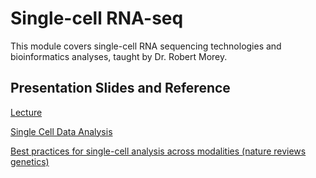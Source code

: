 # Single-cell RNA-seq
This module covers single-cell RNA sequencing technologies and bioinformatics analyses, taught by Dr. Robert Morey.

## Presentation Slides and Reference

[Lecture](https://ucsdcloud-my.sharepoint.com/:p:/g/personal/jjauregu_ucsd_edu/EXXCUIi58blAkzZhMC4BoIsBY6viEJjoFYbXejljo7dz4A?e=XuVsmY)

[Single Cell Data Analysis](https://ucsdcloud-my.sharepoint.com/:p:/g/personal/jjauregu_ucsd_edu/EUqgrdhOTsVKoDImWkYpVRYBC7iNk1qyp4cxe8739E1aog?e=vTrnGT)

[Best practices for single-cell analysis across modalities (nature reviews genetics)](https://ucsdcloud-my.sharepoint.com/:b:/g/personal/jjauregu_ucsd_edu/EbSCUoprITtLqeuJjpO788kBgBZOh0UwQ-i5N5LmmqWGAA?e=9KEOkD)
